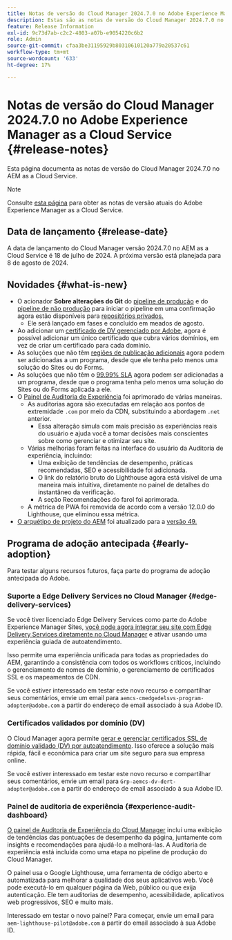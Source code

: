 ```yaml
---
title: Notas de versão do Cloud Manager 2024.7.0 no Adobe Experience Manager as a Cloud Service
description: Estas são as notas de versão do Cloud Manager 2024.7.0 no AEM as a Cloud Service.
feature: Release Information
exl-id: 9c73d7ab-c2c2-4803-a07b-e9054220c6b2
role: Admin
source-git-commit: cfaa3be31195929b80310610120a779a20537c61
workflow-type: tm+mt
source-wordcount: '633'
ht-degree: 17%

---
```



# Notas de versão do Cloud Manager 2024.7.0 no Adobe Experience Manager as a Cloud Service {#release-notes}

Esta página documenta as notas de versão do Cloud Manager 2024.7.0 no AEM as a Cloud Service.

>[!NOTE]
>
>Consulte [esta página](/help/release-notes/release-notes-cloud/release-notes-current.md) para obter as notas de versão atuais do Adobe Experience Manager as a Cloud Service.

## Data de lançamento {#release-date}

A data de lançamento do Cloud Manager versão 2024.7.0 no AEM as a Cloud Service é 18 de julho de 2024. A próxima versão está planejada para 8 de agosto de 2024.

## Novidades {#what-is-new}

* O acionador **Sobre alterações do Git** do [pipeline de produção](/help/implementing/cloud-manager/configuring-pipelines/configuring-production-pipelines.md#adding-production-pipeline) e do [pipeline de não produção](/help/implementing/cloud-manager/configuring-pipelines/configuring-non-production-pipelines.md#adding-non-production-pipeline) para iniciar o pipeline em uma confirmação agora estão disponíveis para [repositórios privados.](/help/implementing/cloud-manager/managing-code/private-repositories.md)
   * Ele será lançado em fases e concluído em meados de agosto.
* Ao adicionar um [certificado de DV gerenciado por Adobe](/help/implementing/cloud-manager/managing-ssl-certifications/add-ssl-certificate.md), agora é possível adicionar um único certificado que cubra vários domínios, em vez de criar um certificado para cada domínio.
* As soluções que não têm [regiões de publicação adicionais](/help/operations/additional-publish-regions.md) agora podem ser adicionadas a um programa, desde que ele tenha pelo menos uma solução do Sites ou do Forms.
* As soluções que não têm o [99.99% SLA](/help/implementing/cloud-manager/getting-access-to-aem-in-cloud/creating-production-programs.md#sla) agora podem ser adicionadas a um programa, desde que o programa tenha pelo menos uma solução do Sites ou do Forms aplicada a ele.
* O [Painel de Auditoria de Experiência](/help/implementing/cloud-manager/experience-audit-dashboard.md) foi aprimorado de várias maneiras.
   * As auditorias agora são executadas em relação aos pontos de extremidade `.com` por meio da CDN, substituindo a abordagem `.net` anterior.
      * Essa alteração simula com mais precisão as experiências reais do usuário e ajuda você a tomar decisões mais conscientes sobre como gerenciar e otimizar seu site.
   * Várias melhorias foram feitas na interface do usuário da Auditoria de experiência, incluindo:
      * Uma exibição de tendências de desempenho, práticas recomendadas, SEO e acessibilidade foi adicionada.
      * O link do relatório bruto do Lighthouse agora está visível de uma maneira mais intuitiva, diretamente no painel de detalhes do instantâneo da verificação.
      * A seção Recomendações do farol foi aprimorada.
   * A métrica de PWA foi removida de acordo com a versão 12.0.0 do Lighthouse, que eliminou essa métrica.
* [O arquétipo de projeto do AEM](https://experienceleague.adobe.com/docs/experience-manager-core-components/using/developing/archetype/overview.html?lang=pt-BR) foi atualizado para a [versão 49.](https://github.com/adobe/aem-project-archetype/tree/aem-project-archetype-49)

## Programa de adoção antecipada {#early-adoption}

Para testar alguns recursos futuros, faça parte do programa de adoção antecipada do Adobe.

### Suporte a Edge Delivery Services no Cloud Manager {#edge-delivery-services}

Se você tiver licenciado Edge Delivery Services como parte do Adobe Experience Manager Sites, [você pode agora integrar seu site com Edge Delivery Services diretamente no Cloud Manager](/help/implementing/cloud-manager/edge-delivery-services.md) e ativar usando uma experiência guiada de autoatendimento.

Isso permite uma experiência unificada para todas as propriedades do AEM, garantindo a consistência com todos os workflows críticos, incluindo o gerenciamento de nomes de domínio, o gerenciamento de certificados SSL e os mapeamentos de CDN.

Se você estiver interessado em testar este novo recurso e compartilhar seus comentários, envie um email para `aemcs-cmedgedelsvs-program-adopter@adobe.com` a partir do endereço de email associado à sua Adobe ID.

### Certificados validados por domínio (DV)

O Cloud Manager agora permite [gerar e gerenciar certificados SSL de domínio validado (DV) por autoatendimento](/help/implementing/cloud-manager/managing-ssl-certifications/add-ssl-certificate.md). Isso oferece a solução mais rápida, fácil e econômica para criar um site seguro para sua empresa online.

Se você estiver interessado em testar este novo recurso e compartilhar seus comentários, envie um email para `Grp-aemcs-dv-dert-adopter@adobe.com` a partir do endereço de email associado à sua Adobe ID.

### Painel de auditoria de experiência {#experience-audit-dashboard}

[O painel de Auditoria de Experiência do Cloud Manager](/help/implementing/cloud-manager/experience-audit-dashboard.md) inclui uma exibição de tendências das pontuações de desempenho da página, juntamente com insights e recomendações para ajudá-lo a melhorá-las. A Auditoria de experiência está incluída como uma etapa no pipeline de produção do Cloud Manager.

O painel usa o Google Lighthouse, uma ferramenta de código aberto e automatizada para melhorar a qualidade dos seus aplicativos web. Você pode executá-lo em qualquer página da Web, público ou que exija autenticação. Ele tem auditorias de desempenho, acessibilidade, aplicativos web progressivos, SEO e muito mais.

Interessado em testar o novo painel? Para começar, envie um email para `aem-lighthouse-pilot@adobe.com` a partir do email associado à sua Adobe ID.
